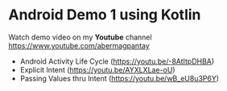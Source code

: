 # Android Demo 1 using Kotlin
Watch demo video on my **Youtube** channel https://www.youtube.com/abermagpantay
- Android Activity Life Cycle (https://youtu.be/-8AtItpDHBA)
- Explicit Intent (https://youtu.be/AYXLXLae-oU)
- Passing Values thru Intent (https://youtu.be/wB_eU8u3P6Y)
